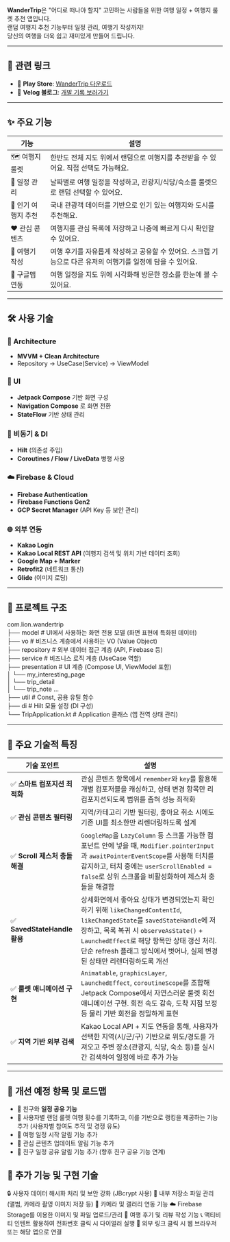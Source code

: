 
**WanderTrip**은 "어디로 떠나야 할지" 고민하는 사람들을 위한 여행 일정 + 여행지 룰렛 추천 앱입니다.  
랜덤 여행지 추천 기능부터 일정 관리, 여행기 작성까지!  
당신의 여행을 더욱 쉽고 재미있게 만들어 드립니다.

---

## 📎 관련 링크

- 📱 **Play Store**: [WanderTrip 다운로드](https://play.google.com/store/apps/details?id=com.lion.wandertrip)
- 📝 **Velog 블로그**: [개발 기록 보러가기](https://velog.io/@bpv834/posts)

---

## ✨ 주요 기능

| 기능 | 설명 |
|------|------|
| 🗺️ 여행지 룰렛 | 한반도 전체 지도 위에서 랜덤으로 여행지를 추천받을 수 있어요. 직접 선택도 가능해요. |
| 📆 일정 관리 | 날짜별로 여행 일정을 작성하고, 관광지/식당/숙소를 룰렛으로 랜덤 선택할 수 있어요. |
| 🌟 인기 여행지 추천 | 국내 관광객 데이터를 기반으로 인기 있는 여행지와 도시를 추천해요. |
| ❤️ 관심 콘텐츠 | 여행지를 관심 목록에 저장하고 나중에 빠르게 다시 확인할 수 있어요. |
| 📝 여행기 작성 | 여행 후기를 자유롭게 작성하고 공유할 수 있어요. 스크랩 기능으로 다른 유저의 여행기를 일정에 담을 수 있어요. |
| 📍 구글맵 연동 | 여행 일정을 지도 위에 시각화해 방문한 장소를 한눈에 볼 수 있어요. |

---

## 🛠️ 사용 기술

### 🧱 Architecture
- **MVVM + Clean Architecture**
- Repository → UseCase(Service) → ViewModel

### 🎨 UI
- **Jetpack Compose** 기반 화면 구성
- **Navigation Compose** 로 화면 전환
- **StateFlow** 기반 상태 관리

### 🔧 비동기 & DI
- **Hilt** (의존성 주입)
- **Coroutines / Flow / LiveData** 병행 사용

### ☁️ Firebase & Cloud
- **Firebase Authentication**
- **Firebase Functions Gen2**
- **GCP Secret Manager** (API Key 등 보안 관리)

### 🌐 외부 연동
- **Kakao Login**
- **Kakao Local REST API** (여행지 검색 및 위치 기반 데이터 조회)
- **Google Map + Marker**
- **Retrofit2** (네트워크 통신)
- **Glide** (이미지 로딩)

---

## 📁 프로젝트 구조

com.lion.wandertrip  
├── model             # UI에서 사용하는 화면 전용 모델 (화면 표현에 특화된 데이터)  
├── vo                # 비즈니스 계층에서 사용하는 VO (Value Object)  
├── repository        # 외부 데이터 접근 계층 (API, Firebase 등)  
├── service           # 비즈니스 로직 계층 (UseCase 역할)  
├── presentation      # UI 계층 (Compose UI, ViewModel 포함)  
│   └── my_interesting_page  
│   └── trip_detail  
│   └── trip_note ...  
├── util              # Const, 공용 유틸 함수  
├── di                # Hilt 모듈 설정 (DI 구성)  
└── TripApplication.kt  # Application 클래스 (앱 전역 상태 관리)  

---

## 🎯 주요 기술적 특징

| 기술 포인트 | 설명 |
|-------------|------|
| ✅ **스마트 컴포지션 최적화** | 관심 콘텐츠 항목에서 `remember`와 `key`를 활용해 개별 컴포저블을 캐싱하고, 상태 변경 항목만 리컴포지션되도록 범위를 좁혀 성능 최적화 |
| ✅ **관심 콘텐츠 필터링** | 지역/카테고리 기반 필터링, 좋아요 취소 시에도 기존 UI를 최소한만 리렌더링하도록 설계 |
| ✅ **Scroll 제스처 충돌 해결** | `GoogleMap`을 `LazyColumn` 등 스크롤 가능한 컴포넌트 안에 넣을 때, `Modifier.pointerInput`과 `awaitPointerEventScope`를 사용해 터치를 감지하고, 터치 중에는 `userScrollEnabled = false`로 상위 스크롤을 비활성화하여 제스처 충돌을 해결함 |
| ✅ **SavedStateHandle 활용** | 상세화면에서 좋아요 상태가 변경되었는지 확인하기 위해 `likeChangedContentId`, `likeChangedState`를 `savedStateHandle`에 저장하고, 목록 복귀 시 `observeAsState()` + `LaunchedEffect`로 해당 항목만 상태 갱신 처리. 단순 refresh 플래그 방식에서 벗어나, 실제 변경된 상태만 리렌더링하도록 개선 |
| ✅ **룰렛 애니메이션 구현** | `Animatable`, `graphicsLayer`, `LaunchedEffect`, `coroutineScope`를 조합해 Jetpack Compose에서 자연스러운 룰렛 회전 애니메이션 구현. 회전 속도 감속, 도착 지점 보정 등 물리 기반 회전을 정밀하게 표현 |
| ✅ **지역 기반 외부 검색** | Kakao Local API + 지도 연동을 통해, 사용자가 선택한 지역(시/군/구) 기반으로 위도/경도를 가져오고 주변 장소(관광지, 식당, 숙소 등)를 실시간 검색하여 일정에 바로 추가 가능 |

---

## 🧪 개선 예정 항목 및 로드맵

- 🤝 친구와 **일정 공유 기능**
- 🎲 사용자별 랜덤 룰렛 여행 횟수를 기록하고, 이를 기반으로 랭킹을 제공하는 기능 추가 (사용자별 참여도 추적 및 경쟁 유도)
- 🔔 여행 일정 시작 알림 기능 추가
- 🔔 관심 콘텐츠 업데이트 알림 기능 추가
- 🔔 친구 일정 공유 알림 기능 추가 (향후 친구 공유 기능 연계)

## 🧩 추가 기능 및 구현 기술
🔒 사용자 데이터 해시화 처리 및 보안 강화 (JBcrypt 사용)
📁 내부 저장소 파일 관리 (앨범, 카메라 촬영 이미지 저장 등)
📸 카메라 및 갤러리 연동 기능
☁️ Firebase Storage를 이용한 이미지 및 파일 업로드/관리
📝 여행 후기 및 리뷰 작성 기능
📞 액티비티 인텐트 활용하여 전화번호 클릭 시 다이얼러 실행
🔗 외부 링크 클릭 시 웹 브라우저 또는 해당 앱으로 연결
